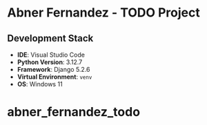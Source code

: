 
# Abner Fernandez - TODO Project

## Development Stack

* **IDE**: Visual Studio Code
* **Python Version**: 3.12.7 
* **Framework**: Django 5.2.6 
* **Virtual Environment**: `venv` 
* **OS**: Windows 11


# abner_fernandez_todo

